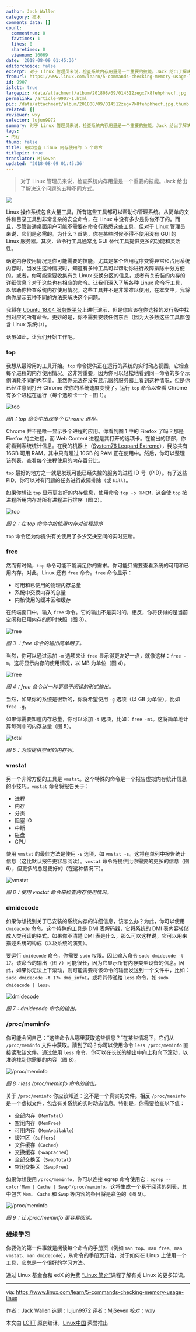 ```yaml
---
author: Jack Wallen
category: 技术
comments_data: []
count:
  commentnum: 0
  favtimes: 1
  likes: 0
  sharetimes: 0
  viewnum: 16069
date: '2018-08-09 01:45:36'
editorchoice: false
excerpt: 对于 Linux 管理员来说，检查系统内存用量是一个重要的技能。Jack 给出了解决这个问题的五种不同方式。
fromurl: https://www.linux.com/learn/5-commands-checking-memory-usage-linux
id: 9907
islctt: true
largepic: /data/attachment/album/201808/09/014512zegx7k8fehphhecf.jpg
permalink: /article-9907-1.html
pic: /data/attachment/album/201808/09/014512zegx7k8fehphhecf.jpg.thumb.jpg
related: []
reviewer: wxy
selector: lujun9972
summary: 对于 Linux 管理员来说，检查系统内存用量是一个重要的技能。Jack 给出了解决这个问题的五种不同方式。
tags:
- 内存
thumb: false
title: 用以检查 Linux 内存使用的 5 个命令
titlepic: true
translator: MjSeven
updated: '2018-08-09 01:45:36'
---
```



> 
> 对于 Linux 管理员来说，检查系统内存用量是一个重要的技能。Jack 给出了解决这个问题的五种不同方式。
> 
> 
> 


![](/data/attachment/album/201808/09/014512zegx7k8fehphhecf.jpg)


Linux 操作系统包含大量工具，所有这些工具都可以帮助你管理系统。从简单的文件和目录工具到非常复杂的安全命令，在 Linux 中没有多少是你做不了的。而且，尽管普通桌面用户可能不需要在命令行熟悉这些工具，但对于 Linux 管理员来说，它们是必需的。为什么？首先，你在某些时候不得不使用没有 GUI 的 Linux 服务器。其次，命令行工具通常比 GUI 替代工具提供更多的功能和灵活性。


确定内存使用情况是你可能需要的技能，尤其是某个应用程序变得异常和占用系统内存时。当发生这种情况时，知道有多种工具可以帮助你进行故障排除十分方便的。或者，你可能需要收集有关 Linux 交换分区的信息，或者有关安装的内存的详细信息？对于这些也有相应的命令。让我们深入了解各种 Linux 命令行工具，以帮助你检查系统内存使用情况。这些工具并不是非常难以使用，在本文中，我将向你展示五种不同的方法来解决这个问题。


我将在 [Ubuntu 18.04 服务器平台](https://www.ubuntu.com/download/server)上进行演示，但是你应该在你选择的发行版中找到对应的所有命令。更妙的是，你不需要安装任何东西（因为大多数这些工具都包含 Linux 系统中）。


话虽如此，让我们开始工作吧。


### top


我想从最常用的工具开始。`top` 命令提供正在运行的系统的实时动态视图，它检查每个进程的内存使用情况。这非常重要，因为你可以轻松地看到同一命令的多个示例消耗不同的内存量。虽然你无法在没有显示器的服务器上看到这种情况，但是你已经注意到打开 Chrome 使你的系统速度变慢了。运行 `top` 命令以查看 Chrome 有多个进程在运行（每个选项卡一个 - 图 1）。


![top](/data/attachment/album/201808/09/014538b1jbuywsbyzzwjpa.jpg "top")


*图1：top 命令中出现多个 Chrome 进程。*


Chrome 并不是唯一显示多个进程的应用。你看到图 1 中的 Firefox 了吗？那是 Firefox 的主进程，而 Web Content 进程是其打开的选项卡。在输出的顶部，你将看到系统统计信息。在我的机器上（[System76 Leopard Extreme](https://system76.com/desktops/leopard)），我总共有 16GB 可用 RAM，其中只有超过 10GB 的 RAM 正在使用中。然后，你可以整理该列表，查看每个进程使用的内存百分比。


`top` 最好的地方之一就是发现可能已经失控的服务的进程 ID 号（PID）。有了这些 PID，你可以对有问题的任务进行故障排除（或 `kill`）。


如果你想让 `top` 显示更友好的内存信息，使用命令 `top -o ％MEM`，这会使 `top` 按进程所用内存对所有进程进行排序（图 2）。


![top](/data/attachment/album/201808/09/014539kv40k6g9cq66ddkc.jpg "top")


*图 2：在 top 命令中按使用内存对进程排序*


`top` 命令还为你提供有关使用了多少交换空间的实时更新。


### free


然而有时候，`top` 命令可能不能满足你的需求。你可能只需要查看系统的可用和已用内存。对此，Linux 还有 `free` 命令。`free` 命令显示：


* 可用和已使用的物理内存总量
* 系统中交换内存的总量
* 内核使用的缓冲区和缓存


在终端窗口中，输入 `free` 命令。它的输出不是实时的，相反，你将获得的是当前空闲和已用内存的即时快照（图 3）。


![free](/data/attachment/album/201808/09/014539wzj67qqyrn4k6d86.jpg "free")


*图 3 ：free 命令的输出简单明了。*


当然，你可以通过添加 `-m` 选项来让 `free` 显示得更友好一点，就像这样：`free -m`。这将显示内存的使用情况，以 MB 为单位（图 4）。


![free](/data/attachment/album/201808/09/014539x3exhjm33jwwizmq.jpg "free")


*图 4：free 命令以一种更易于阅读的形式输出。*


当然，如果你的系统是很新的，你将希望使用 `-g` 选项（以 GB 为单位），比如 `free -g`。


如果你需要知道内存总量，你可以添加 `-t` 选项，比如：`free -mt`。这将简单地计算每列中的内存总量（图 5）。


![total](/data/attachment/album/201808/09/014540uwm3bldd3ycdicx2.jpg "total")


*图 5：为你提供空闲的内存列。*


### vmstat


另一个非常方便的工具是 `vmstat`。这个特殊的命令是一个报告虚拟内存统计信息的小技巧。`vmstat` 命令将报告关于：


* 进程
* 内存
* 分页
* 阻塞 IO
* 中断
* 磁盘
* CPU


使用 `vmstat` 的最佳方法是使用 `-s` 选项，如 `vmstat -s`。这将在单列中报告统计信息（这比默认报告更容易阅读）。`vmstat` 命令将提供比你需要的更多的信息（图 6），但更多的总是更好的（在这种情况下）。


![vmstat](/data/attachment/album/201808/09/014540ibvpe83xoxwed85m.jpg "vmstat")


*图 6：使用 vmstat 命令来检查内存使用情况。*


### dmidecode


如果你想找到关于已安装的系统内存的详细信息，该怎么办？为此，你可以使用 `dmidecode` 命令。这个特殊的工具是 DMI 表解码器，它将系统的 DMI 表内容转储成人类可读的格式。如果你不清楚 DMI 表是什么，那么可以这样说，它可以用来描述系统的构成（以及系统的演变）。


要运行 `dmidecode` 命令，你需要 `sudo` 权限。因此输入命令 `sudo dmidecode -t 17`。该命令的输出（图 7）可能很长，因为它显示所有内存类型设备的信息。因此，如果你无法上下滚动，则可能需要将该命令的输出发送到一个文件中，比如：`sudo dmidecode -t 17> dmi_infoI`，或将其传递给 `less` 命令，如 `sudo dmidecode | less`。


![dmidecode](/data/attachment/album/201808/09/014541dur591hh2qqdwg6u.jpg "dmidecode")


*图 7：dmidecode 命令的输出。*


### /proc/meminfo


你可能会问自己：“这些命令从哪里获取这些信息？”在某些情况下，它们从 `/proc/meminfo` 文件中获取。猜到了吗？你可以使用命令 `less /proc/meminfo` 直接读取该文件。通过使用 `less` 命令，你可以在长长的输出中向上和向下滚动，以准确找到你需要的内容（图 8）。


![/proc/meminfo](/data/attachment/album/201808/09/014541w1m5puy0hmimrvzz.jpg "/proc/meminfo")


*图 8：less /proc/meminfo 命令的输出。*


关于 `/proc/meminfo` 你应该知道：这不是一个真实的文件。相反 `/proc/meminfo` 是一个虚拟文件，包含有关系统的实时动态信息。特别是，你需要检查以下值：


* 全部内存（`MemTotal`）
* 空闲内存（`MemFree`）
* 可用内存（`MemAvailable`）
* 缓冲区（`Buffers`）
* 文件缓存（`Cached`）
* 交换缓存（`SwapCached`）
* 全部交换区（`SwapTotal`）
* 空闲交换区（`SwapFree`）


如果你想使用 `/proc/meminfo`，你可以连接 egrep 命令使用它：`egrep --color'Mem | Cache | Swap'/proc/meminfo`。这将生成一个易于阅读的列表，其中包含 `Mem`、 `Cache` 和 `Swap` 等内容的条目将是彩色的（图 9）。


![/proc/meminfo](/data/attachment/album/201808/09/014541wbmp3p8hdo5nzzbh.jpg "/proc/meminfo")


*图 9：让 /proc/meminfo 更容易阅读。*


### 继续学习


你要做的第一件事就是阅读每个命令的手册页（例如 `man top`、`man free`、`man vmstat`、`man dmidecode`）。从命令的手册页开始，对于如何在 Linux 上使用一个工具，它总是一个很好的学习方法。


通过 Linux 基金会和 edX 的免费 [“Linux 简介”](https://training.linuxfoundation.org/linux-courses/system-administration-training/introduction-to-linux)课程了解有关 Linux 的更多知识。




---


via: <https://www.linux.com/learn/5-commands-checking-memory-usage-linux>


作者：[Jack Wallen](https://www.linux.com/users/jlwallen) 选题：[lujun9972](https://github.com/lujun9972) 译者：[MjSeven](https://github.com/MjSeven) 校对：[wxy](https://github.com/wxy)


本文由 [LCTT](https://github.com/LCTT/TranslateProject) 原创编译，[Linux中国](https://linux.cn/) 荣誉推出